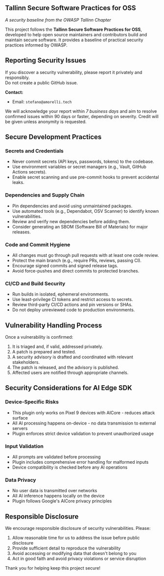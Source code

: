 ## Tallinn Secure Software Practices for OSS

_A security baseline from the OWASP Tallinn Chapter_

This project follows the **Tallinn Secure Software Practices for OSS**, developed to help open source maintainers and contributors build and maintain secure software. It provides a baseline of practical security practices informed by OWASP.

## Reporting Security Issues

If you discover a security vulnerability, please report it privately and responsibly.  
Do not create a public GitHub issue.

**Contact:**  
- Email: `stefano@amorelli.tech`  

We will acknowledge your report within *7 business days* and aim to resolve confirmed issues within 90 days or faster, depending on severity. Credit will be given unless anonymity is requested.

## Secure Development Practices

### Secrets and Credentials
- Never commit secrets (API keys, passwords, tokens) to the codebase.
- Use environment variables or secret managers (e.g., Vault, GitHub Actions secrets).
- Enable secret scanning and use pre-commit hooks to prevent accidental leaks.

### Dependencies and Supply Chain
- Pin dependencies and avoid using unmaintained packages.
- Use automated tools (e.g., Dependabot, OSV Scanner) to identify known vulnerabilities.
- Review and verify new dependencies before adding them.
- Consider generating an SBOM (Software Bill of Materials) for major releases.

### Code and Commit Hygiene
- All changes must go through pull requests with at least one code review.
- Protect the main branch (e.g., require PRs, reviews, passing CI).
- Encourage signed commits and signed release tags.
- Avoid force-pushes and direct commits to protected branches.

### CI/CD and Build Security
- Run builds in isolated, ephemeral environments.
- Use least-privilege CI tokens and restrict access to secrets.
- Review third-party CI/CD actions and pin versions or SHAs.
- Do not deploy unreviewed code to production environments.

## Vulnerability Handling Process

Once a vulnerability is confirmed:

1. It is triaged and, if valid, addressed privately.
2. A patch is prepared and tested.
3. A security advisory is drafted and coordinated with relevant stakeholders.
4. The patch is released, and the advisory is published.
5. Affected users are notified through appropriate channels.

## Security Considerations for AI Edge SDK

### Device-Specific Risks
- This plugin only works on Pixel 9 devices with AICore - reduces attack surface
- All AI processing happens on-device - no data transmission to external servers
- Plugin enforces strict device validation to prevent unauthorized usage

### Input Validation
- All prompts are validated before processing
- Plugin includes comprehensive error handling for malformed inputs
- Device compatibility is checked before any AI operations

### Data Privacy
- No user data is transmitted over networks
- All AI inference happens locally on the device
- Plugin follows Google's AICore privacy principles

## Responsible Disclosure

We encourage responsible disclosure of security vulnerabilities. Please:

1. Allow reasonable time for us to address the issue before public disclosure
2. Provide sufficient detail to reproduce the vulnerability
3. Avoid accessing or modifying data that doesn't belong to you
4. Act in good faith and avoid privacy violations or service disruption

Thank you for helping keep this project secure!